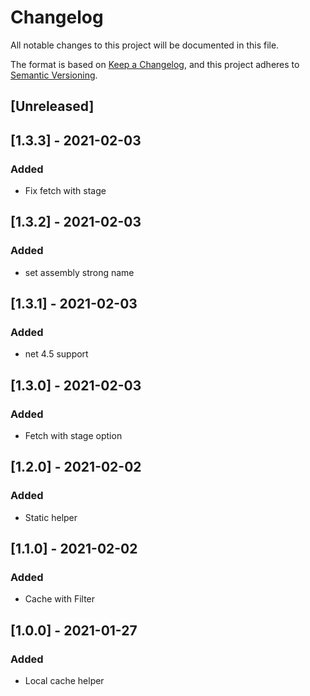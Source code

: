 # Changelog
All notable changes to this project will be documented in this file.

The format is based on [Keep a Changelog](https://keepachangelog.com/en/1.0.0/),
and this project adheres to [Semantic Versioning](https://semver.org/spec/v2.0.0.html).

## [Unreleased]

## [1.3.3] - 2021-02-03
### Added
- Fix fetch with stage

## [1.3.2] - 2021-02-03
### Added
- set assembly strong name

## [1.3.1] - 2021-02-03
### Added
- net 4.5 support

## [1.3.0] - 2021-02-03
### Added
- Fetch with stage option

## [1.2.0] - 2021-02-02
### Added
- Static helper

## [1.1.0] - 2021-02-02
### Added
- Cache with Filter

## [1.0.0] - 2021-01-27
### Added
- Local cache helper
